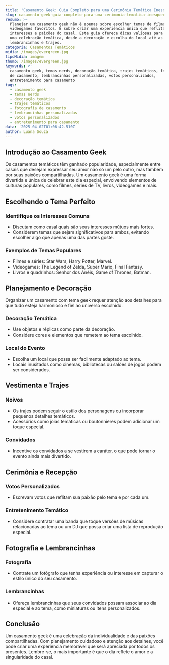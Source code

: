 ```yaml
---
title: 'Casamento Geek: Guia Completo para uma Cerimônia Temática Inesquecível'
slug: casamento-geek-guia-completo-para-uma-cerimonia-tematica-inesquecivel
resumo: >-
  Planejar um casamento geek não é apenas sobre escolher temas de filmes ou
  videogames favoritos. É sobre criar uma experiência única que reflita os
  interesses e paixões do casal. Este guia oferece dicas valiosas para organizar
  uma celebração temática, desde a decoração e escolha do local até as
  lembrancinhas e trajes.
categoria: Casamentos Temáticos
midia: /images/evergreen.jpg
tipoMidia: imagem
thumb: /images/evergreen.jpg
keywords: >-
  casamento geek, temas nerds, decoração temática, trajes temáticos, fotografia
  de casamento, lembrancinhas personalizadas, votos personalizados,
  entretenimento para casamento
tags:
  - casamento geek
  - temas nerds
  - decoração temática
  - trajes temáticos
  - fotografia de casamento
  - lembrancinhas personalizadas
  - votos personalizados
  - entretenimento para casamento
data: '2025-04-02T01:06:42.510Z'
author: Luana Souza
---
```


## Introdução ao Casamento Geek

Os casamentos temáticos têm ganhado popularidade, especialmente entre casais que desejam expressar seu amor não só um pelo outro, mas também por suas paixões compartilhadas. Um casamento geek é uma forma divertida e única de celebrar este dia especial, envolvendo elementos de culturas populares, como filmes, séries de TV, livros, videogames e mais.

## Escolhendo o Tema Perfeito

### Identifique os Interesses Comuns

- Discutam como casal quais são seus interesses mútuos mais fortes.
- Considerem temas que sejam significativos para ambos, evitando escolher algo que apenas uma das partes goste.

### Exemplos de Temas Populares

- Filmes e séries: Star Wars, Harry Potter, Marvel.
- Videogames: The Legend of Zelda, Super Mario, Final Fantasy.
- Livros e quadrinhos: Senhor dos Anéis, Game of Thrones, Batman.

## Planejamento e Decoração

Organizar um casamento com tema geek requer atenção aos detalhes para que tudo esteja harmonioso e fiel ao universo escolhido.

### Decoração Temática

- Use objetos e réplicas como parte da decoração.
- Considere cores e elementos que remetem ao tema escolhido.

### Local do Evento

- Escolha um local que possa ser facilmente adaptado ao tema.
- Locais inusitados como cinemas, bibliotecas ou salões de jogos podem ser considerados.

## Vestimenta e Trajes

### Noivos

- Os trajes podem seguir o estilo dos personagens ou incorporar pequenos detalhes temáticos.
- Acessórios como joias temáticas ou boutonnières podem adicionar um toque especial.

### Convidados

- Incentive os convidados a se vestirem a caráter, o que pode tornar o evento ainda mais divertido.

## Cerimônia e Recepção

### Votos Personalizados

- Escrevam votos que reflitam sua paixão pelo tema e por cada um.

### Entretenimento Temático

- Considere contratar uma banda que toque versões de músicas relacionadas ao tema ou um DJ que possa criar uma lista de reprodução especial.

## Fotografia e Lembrancinhas

### Fotografia

- Contrate um fotógrafo que tenha experiência ou interesse em capturar o estilo único do seu casamento.

### Lembrancinhas

- Ofereça lembrancinhas que seus convidados possam associar ao dia especial e ao tema, como miniaturas ou itens personalizados.

## Conclusão

Um casamento geek é uma celebração da individualidade e das paixões compartilhadas. Com planejamento cuidadoso e atenção aos detalhes, você pode criar uma experiência memorável que será apreciada por todos os presentes. Lembre-se, o mais importante é que o dia reflete o amor e a singularidade do casal.
